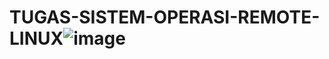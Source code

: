 # TUGAS-SISTEM-OPERASI-REMOTE-LINUX![image](https://github.com/user-attachments/assets/48a241c4-9fe3-4b63-84ad-386d20e34046)
